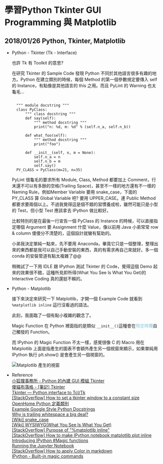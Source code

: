 # 學習Python Tkinter GUI Programming 與 Matplotlib
## 2018/01/26 Python, Tkinter, Matplotlib

+ Python - Tkinter (Tk - Interface)  

  也許 Tk 有 Toolkit 的意思?  

  在研究 Tkinter 的 Sample Code 發現 Python 不同於其他語言很多有趣的地方。Python 在建立類別的時候，每個 Method 的第一個參數規定要傳入 self 的 Instance，有點像是其他語言的 this 之用。而且 PyLint 的 Warning 也太龜毛...
  <pre><code>
    """ module docstring """
    class PyClass:
        """ class docstring """
        def say(self):
            """ method docstring """
            print("n: %d, m: %d" % (self.n_a, self.n_b))
        
        def what_foo(self):
            """ method docstring """
            print("foo")
        
        def __init__(self, n, m = None):
            self.n_a = n
            self.n_b = m
            self.say()
    PY_CLASS = PyClass(m=21, n=35)
  </code></pre>
  PyLint 很龜毛的要求所有 Module, Class, Method 都要加上 Comment，行末還不可以有多餘的空格(Trailing Space)，甚至不一樣的地方還有不一樣的 Naming Rule，例如Member Variable 要用 snake_case，下面的 PY_CLASS 算 Global Variable 吧? 要用 UPPER_CASE。連 Public Method 都要求要兩個以上。不過我覺得這是個不錯的習慣養成啦，雖然可能只是小型的 Test，但小型 Test 應該拿去 IPython 做比較好。

  比較特別的是在最後一行宣告一個 PyClass 的 Instance 的時候，可以直接指定哪個 Argument 要 Assignment 什麼 Value，像以前用 Java 小弟常常 row & column 傻傻分不清楚的，這個設計就蠻有幫助的。

  小弟我決定單純一點來，先不要用 Anaconda，畢竟它只是一個整理，整理出來的東西都是我可以自己手動安裝的東西，真的有需求再自己來就好。多一個 conda 的安裝管道有點太複雜了@@

  稍微試了一下用 IDLE 跟 IPython 測試 Tkinter 的 Code，覺得這個 Demo 起來的效果很不錯，這種所見即所得(What You See Is What You Get)的 Interactive Coding 真的還挺不賴的。

+ Python - Matplotlib
  
  接下來決定來研究一下 Matplotlib，才開一個 Example Code 就看到 <code>%matplotlib inline</code> 這行沒看過的語法。

  此刻，我面臨了一個有點小複雜的觀念了。

  Magic Function 在 Python 裡面指的是類似 <code>\_\_init__()</code>這種會在<span style="color:lightblue">**特定時機**</span>自己觸發的 Function。

  而 IPython 的 Magic Function 不太一樣，感覺很像 C 的 Macro 用在 Matplotlib 上面是指產生的圖表不會額外產生另一個視窗來顯示，如果單純用 IPython 執行 plt.show() 是會產生另一個視窗的。
  
  ![Matplotlib 產生的視窗](https://i.imgur.com/QDyR1Tq.png "Matplotlib 產生的視窗")

+ Reference  
  [小狐狸事務所 - Python 的內建 GUI 模組 Tkinter](https://goo.gl/PkBSBu)  
  [傻貓布落格 - [筆記] Tkinter](http://dummycat.blogspot.tw/2005/02/tkinter.html)  
  [Tkinter — Python interface to Tcl/Tk](https://docs.python.org/2/library/tkinter.html)  
  [[StackOverflow] How to set a tkinter window to a constant size](https://goo.gl/t5F9Ev)  
  [OpenHome Python 定義類別](https://openhome.cc/Gossip/Python/Class.html)  
  [Example Google Style Python Docstrings](https://goo.gl/x8pcQV)  
  [Why is trailing whitespace a big deal?](https://goo.gl/YwZ1xn)  
  [[Wiki] snake_case](https://en.wikipedia.org/wiki/Snake_case)  
  [[Wiki] WYSIWYG(What You See Is What You Get)](https://en.wikipedia.org/wiki/WYSIWYG)  
  [[StackOverflow] Purpose of "%matplotlib inline"](https://goo.gl/FZsiZa)  
  [[StackOverflow] How to make IPython notebook matplotlib plot inline](https://goo.gl/YqCmnz)  
  [Introducing IPython #Magic functions](https://goo.gl/YQ53ZA)  
  [Running the Jupyter Notebook](https://goo.gl/mEm5ZL)  
  [[StackOverflow] How to apply Color in markdown](https://goo.gl/PCNJsu)  
  [IPython - Built-in magic commands](https://goo.gl/82YPiu)
